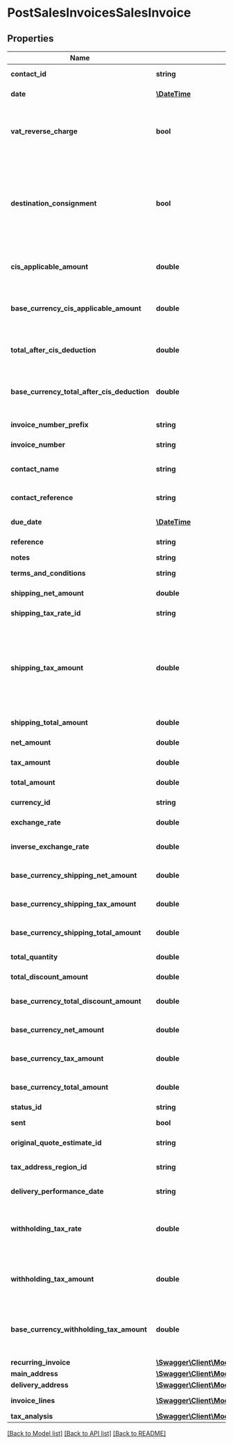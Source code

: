 # PostSalesInvoicesSalesInvoice

## Properties
Name | Type | Description | Notes
------------ | ------------- | ------------- | -------------
**contact_id** | **string** | The [contact](./#tag/contacts) the sales invoice relates to | 
**date** | [**\DateTime**](\DateTime.md) | The date of the invoice | 
**vat_reverse_charge** | **bool** | Indicates whether Domestic Reverser Charge is applied to the artefact. Only used for a UK business. | [optional] 
**destination_consignment** | **bool** | Indicates whether consignment checkbox for destination VAT is checked on the artefact. Only used for an UK business, where destination VAT was enabled in the settings. | [optional] 
**cis_applicable_amount** | **double** | The total amount of CIS deductible labour - only applicable in UK | [optional] 
**base_currency_cis_applicable_amount** | **double** | The total amount of CIS deductible labour in the base currency - only applicable in UK | [optional] 
**total_after_cis_deduction** | **double** | The total of the artefact with the total of CIS deducted - only applicable in UK | [optional] 
**base_currency_total_after_cis_deduction** | **double** | The total of the artefact with the total of CIS deducted in the base currency - only applicable in UK | [optional] 
**invoice_number_prefix** | **string** | The invoice number prefix | [optional] 
**invoice_number** | **string** | The generated invoice number | [optional] 
**contact_name** | **string** | The name of the contact when the invoice was created | [optional] 
**contact_reference** | **string** | The reference of the contact when the invoice was created | [optional] 
**due_date** | [**\DateTime**](\DateTime.md) | The due date of the invoice | [optional] 
**reference** | **string** | The reference for the invoice | [optional] 
**notes** | **string** | Invoice notes | [optional] 
**terms_and_conditions** | **string** | Invoice terms and conditions | [optional] 
**shipping_net_amount** | **double** | The net shipping amount | [optional] 
**shipping_tax_rate_id** | **string** | The ID of the Shipping Tax Rate. | [optional] 
**shipping_tax_amount** | **double** | The tax shipping amount. NOTE: This is not required for POST/PUT requests as the shipping tax is calculated based on the shipping_net_amount and the shipping_tax_rate. | [optional] 
**shipping_total_amount** | **double** | The total shipping amount | [optional] 
**net_amount** | **double** | The net amount of the invoice | [optional] 
**tax_amount** | **double** | The tax amount of the invoice | [optional] 
**total_amount** | **double** | The total amount of the invoice | [optional] 
**currency_id** | **string** | The ID of the Currency. | [optional] 
**exchange_rate** | **double** | The exchange rate for the invoice | [optional] 
**inverse_exchange_rate** | **double** | The inverse exchange rate for the invoice | [optional] 
**base_currency_shipping_net_amount** | **double** | The net shipping amount in base currency | [optional] 
**base_currency_shipping_tax_amount** | **double** | The tax shipping amount in base currency | [optional] 
**base_currency_shipping_total_amount** | **double** | The total shipping amount in base currency | [optional] 
**total_quantity** | **double** | The total quantity of the invoice | [optional] 
**total_discount_amount** | **double** | The discount amount on the invoice | [optional] 
**base_currency_total_discount_amount** | **double** | The discount amount on the invoice in base currency | [optional] 
**base_currency_net_amount** | **double** | The net amount of the invoice in base currency | [optional] 
**base_currency_tax_amount** | **double** | The tax amount of the invoice in base currency | [optional] 
**base_currency_total_amount** | **double** | The total amount of the invoice in base currency | [optional] 
**status_id** | **string** | The ID of the Status. | [optional] 
**sent** | **bool** | Indicates whether the invoice has been sent | [optional] 
**original_quote_estimate_id** | **string** | The ID of the Original Quote Estimate. | [optional] 
**tax_address_region_id** | **string** | The ID of the Tax Address Region. (Canada only) | [optional] 
**delivery_performance_date** | **string** | Delivery/Performance Date (Germany only) | [optional] 
**withholding_tax_rate** | **double** | The withheld Tax Rate - only applicable in UK (CIS subcontractor tax rate) and Spain (IRPF) | [optional] 
**withholding_tax_amount** | **double** | The withheld Tax Amount - only applicable in UK (CIS subcontractor tax) and Spain (IRPF) | [optional] 
**base_currency_withholding_tax_amount** | **double** | The withheld Tax Amount in the base currency - only applicable in UK (CIS subcontractor tax) and Spain (IRPF) | [optional] 
**recurring_invoice** | [**\Swagger\Client\Model\PostSalesInvoicesSalesInvoiceRecurringInvoice**](PostSalesInvoicesSalesInvoiceRecurringInvoice.md) |  | [optional] 
**main_address** | [**\Swagger\Client\Model\PostSalesCorrectiveInvoicesSalesCorrectiveInvoiceMainAddress**](PostSalesCorrectiveInvoicesSalesCorrectiveInvoiceMainAddress.md) |  | [optional] 
**delivery_address** | [**\Swagger\Client\Model\PostSalesCorrectiveInvoicesSalesCorrectiveInvoiceMainAddress**](PostSalesCorrectiveInvoicesSalesCorrectiveInvoiceMainAddress.md) |  | [optional] 
**invoice_lines** | [**\Swagger\Client\Model\PostSalesCreditNotesSalesCreditNoteCreditNoteLines[]**](PostSalesCreditNotesSalesCreditNoteCreditNoteLines.md) | The invoice lines of the invoice | 
**tax_analysis** | [**\Swagger\Client\Model\PostPurchaseCorrectiveInvoicesPurchaseCorrectiveInvoiceTaxAnalysis[]**](PostPurchaseCorrectiveInvoicesPurchaseCorrectiveInvoiceTaxAnalysis.md) |  | [optional] 

[[Back to Model list]](../README.md#documentation-for-models) [[Back to API list]](../README.md#documentation-for-api-endpoints) [[Back to README]](../README.md)


